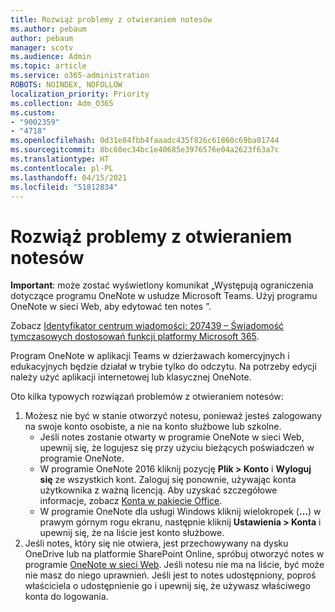 ```yaml
---
title: Rozwiąż problemy z otwieraniem notesów
ms.author: pebaum
author: pebaum
manager: scotv
ms.audience: Admin
ms.topic: article
ms.service: o365-administration
ROBOTS: NOINDEX, NOFOLLOW
localization_priority: Priority
ms.collection: Adm_O365
ms.custom:
- "9002359"
- "4718"
ms.openlocfilehash: 0d31e84fbb4faaadc435f826c61860c69ba01744
ms.sourcegitcommit: 8bc60ec34bc1e40685e3976576e04a2623f63a7c
ms.translationtype: HT
ms.contentlocale: pl-PL
ms.lasthandoff: 04/15/2021
ms.locfileid: "51812834"
---
```

# <a name="fix-issues-with-opening-notebooks"></a>Rozwiąż problemy z otwieraniem notesów

**Important**: może zostać wyświetlony komunikat „Występują ograniczenia dotyczące programu OneNote w usłudze Microsoft Teams. Użyj programu OneNote w sieci Web, aby edytować ten notes ”.

Zobacz [Identyfikator centrum wiadomości: 207439 – Świadomość tymczasowych dostosowań funkcji platformy Microsoft 365](https://admin.microsoft.com/Adminportal/Home?source=applauncher#MessageCenter?id=MC207439).

Program OneNote w aplikacji Teams w dzierżawach komercyjnych i edukacyjnych będzie działał w trybie tylko do odczytu. Na potrzeby edycji należy użyć aplikacji internetowej lub klasycznej OneNote.

Oto kilka typowych rozwiązań problemów z otwieraniem notesów:

1. Możesz nie być w stanie otworzyć notesu, ponieważ jesteś zalogowany na swoje konto osobiste, a nie na konto służbowe lub szkolne.
    - Jeśli notes zostanie otwarty w programie OneNote w sieci Web, upewnij się, że logujesz się przy użyciu bieżących poświadczeń w programie OneNote.
    - W programie OneNote 2016 kliknij pozycję **Plik > Konto** i **Wyloguj się** ze wszystkich kont. Zaloguj się ponownie, używając konta użytkownika z ważną licencją. Aby uzyskać szczegółowe informacje, zobacz [Konta w pakiecie Office](https://support.office.com/article/accounts-in-office-628ea040-f265-49de-b986-be09c3ebf8a9). 
    - W programie OneNote dla usługi Windows kliknij wielokropek (**…**) w prawym górnym rogu ekranu, następnie kliknij **Ustawienia > Konta** i upewnij się, że na liście jest konto służbowe. 
2. Jeśli notes, który się nie otwiera, jest przechowywany na dysku OneDrive lub na platformie SharePoint Online, spróbuj otworzyć notes w programie [OneNote w sieci Web](https://onenote.com). Jeśli notesu nie ma na liście, być może nie masz do niego uprawnień. Jeśli jest to notes udostępniony, poproś właściciela o udostępnienie go i upewnij się, że używasz właściwego konta do logowania.
